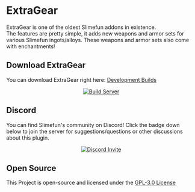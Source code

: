 # ExtraGear
ExtraGear is one of the oldest Slimefun addons in existence.<br>
The features are pretty simple, it adds new weapons and armor sets for various Slimefun ingots/alloys.
These weapons and armor sets also come with enchantments!

## Download ExtraGear
You can download ExtraGear right here: [Development Builds](https://thebusybiscuit.github.io/builds/TheBusyBiscuit/ExtraGear/master/)

<p align="center">
  <a href="https://thebusybiscuit.github.io/builds/TheBusyBiscuit/ExtraGear/master/">
    <img src="https://thebusybiscuit.github.io/builds/TheBusyBiscuit/ExtraGear/master/badge.svg" alt="Build Server"/>
  </a>
</p>

## Discord
You can find Slimefun's community on Discord!
Click the badge down below to join the server for suggestions/questions or other discussions about this plugin.
<p align="center">
  <a href="https://discord.gg/fsD4Bkh">
    <img src="https://img.shields.io/discord/565557184348422174?color=7289DA&label=Discord&style=for-the-badge" alt="Discord Invite"/>
  </a>
</p>

## Open Source
This Project is open-source and licensed under the [GPL-3.0 License](https://github.com/TheBusyBiscuit/ExtraGear/blob/master/LICENSE)
